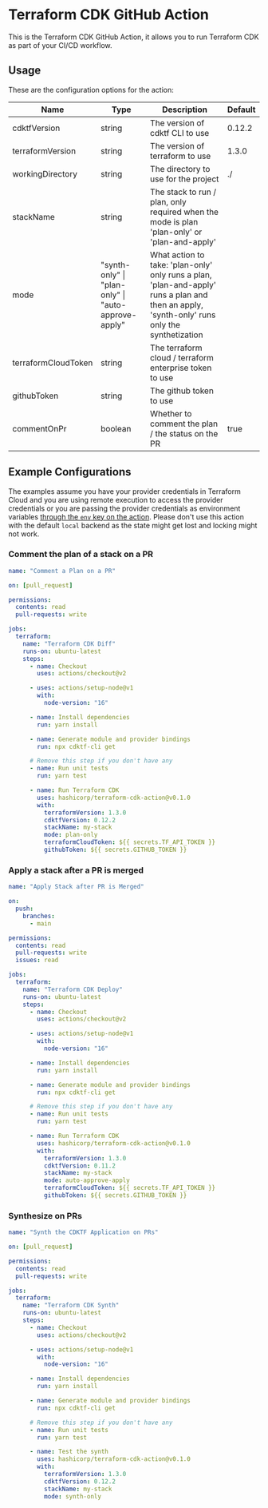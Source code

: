 # Terraform CDK GitHub Action

This is the Terraform CDK GitHub Action, it allows you to run Terraform CDK as part of your CI/CD workflow.

## Usage

These are the configuration options for the action:

| **Name**            | **Type**                                            | **Description**                                                                                                                              | **Default** |
| ------------------- | --------------------------------------------------- | -------------------------------------------------------------------------------------------------------------------------------------------- | ----------- |
| cdktfVersion        | string                                              | The version of cdktf CLI to use                                                                                                              | 0.12.2      |
| terraformVersion    | string                                              | The version of terraform to use                                                                                                              | 1.3.0       |
| workingDirectory    | string                                              | The directory to use for the project                                                                                                         | ./          |
| stackName           | string                                              | The stack to run / plan, only required when the mode is plan 'plan-only' or 'plan-and-apply'                                                 | <optional>  |
| mode                | "synth-only" \| "plan-only" \| "auto-approve-apply" | What action to take: 'plan-only' only runs a plan, 'plan-and-apply' runs a plan and then an apply, 'synth-only' runs only the synthetization | <required>  |
| terraformCloudToken | string                                              | The terraform cloud / terraform enterprise token to use                                                                                      | <optional>  |
| githubToken         | string                                              | The github token to use                                                                                                                      | <optional>  |
| commentOnPr         | boolean                                             | Whether to comment the plan / the status on the PR                                                                                           | true        |

## Example Configurations

The examples assume you have your provider credentials in Terraform Cloud and you are using remote execution to access the provider credentials or you are passing the provider credentials as environment variables [through the `env` key on the action](https://github.com/Azure/actions-workflow-samples/blob/master/assets/create-secrets-for-GitHub-workflows.md#consume-secrets-in-your-workflow). Please don't use this action with the default `local` backend as the state might get lost and locking might not work.

### Comment the plan of a stack on a PR

```yml
name: "Comment a Plan on a PR"

on: [pull_request]

permissions:
  contents: read
  pull-requests: write

jobs:
  terraform:
    name: "Terraform CDK Diff"
    runs-on: ubuntu-latest
    steps:
      - name: Checkout
        uses: actions/checkout@v2

      - uses: actions/setup-node@v1
        with:
          node-version: "16"

      - name: Install dependencies
        run: yarn install

      - name: Generate module and provider bindings
        run: npx cdktf-cli get

      # Remove this step if you don't have any
      - name: Run unit tests
        run: yarn test

      - name: Run Terraform CDK
        uses: hashicorp/terraform-cdk-action@v0.1.0
        with:
          terraformVersion: 1.3.0
          cdktfVersion: 0.12.2
          stackName: my-stack
          mode: plan-only
          terraformCloudToken: ${{ secrets.TF_API_TOKEN }}
          githubToken: ${{ secrets.GITHUB_TOKEN }}
```

### Apply a stack after a PR is merged

```yml
name: "Apply Stack after PR is Merged"

on:
  push:
    branches:
      - main

permissions:
  contents: read
  pull-requests: write
  issues: read

jobs:
  terraform:
    name: "Terraform CDK Deploy"
    runs-on: ubuntu-latest
    steps:
      - name: Checkout
        uses: actions/checkout@v2

      - uses: actions/setup-node@v1
        with:
          node-version: "16"

      - name: Install dependencies
        run: yarn install

      - name: Generate module and provider bindings
        run: npx cdktf-cli get

      # Remove this step if you don't have any
      - name: Run unit tests
        run: yarn test

      - name: Run Terraform CDK
        uses: hashicorp/terraform-cdk-action@v0.1.0
        with:
          terraformVersion: 1.3.0
          cdktfVersion: 0.11.2
          stackName: my-stack
          mode: auto-approve-apply
          terraformCloudToken: ${{ secrets.TF_API_TOKEN }}
          githubToken: ${{ secrets.GITHUB_TOKEN }}
```

### Synthesize on PRs

```yml
name: "Synth the CDKTF Application on PRs"

on: [pull_request]

permissions:
  contents: read
  pull-requests: write

jobs:
  terraform:
    name: "Terraform CDK Synth"
    runs-on: ubuntu-latest
    steps:
      - name: Checkout
        uses: actions/checkout@v2

      - uses: actions/setup-node@v1
        with:
          node-version: "16"

      - name: Install dependencies
        run: yarn install

      - name: Generate module and provider bindings
        run: npx cdktf-cli get

      # Remove this step if you don't have any
      - name: Run unit tests
        run: yarn test

      - name: Test the synth
        uses: hashicorp/terraform-cdk-action@v0.1.0
        with:
          terraformVersion: 1.3.0
          cdktfVersion: 0.12.2
          stackName: my-stack
          mode: synth-only
```
